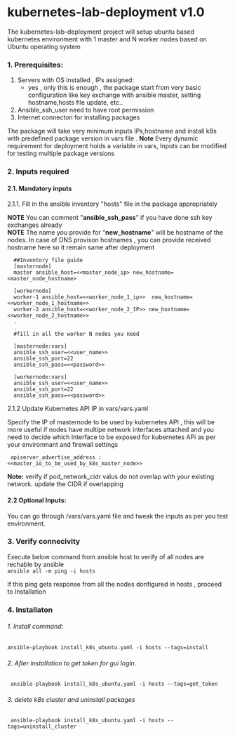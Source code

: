 # kubernetes-lab-deployment v1.0
The kubernetes-lab-deployment project will setup ubuntu based kubernetes environment with 1 master and N worker nodes based on Ubuntu operating system

### 1. Prerequisites:
1. Servers with OS installed , IPs assigned:
   - yes , only this is enough , the package start from very basic configuration like  key exchange with ansible master, setting hostname,hosts file update, etc..
2. Ansible_ssh_user need to have root permission
3. Internet connecton for installing packages


The package will take very minimum inputs IPs,hostname and install k8s with predefined package version in vars file .
**Note** Every dynamic requirement for deployment holds a variable in vars, Inputs can be modified for testing multiple package versions

### 2. Inputs required
#### 2.1. Mandatory inputs
2.1.1.  Fill in the ansible inventory "hosts" file in the package appropriately
  
**NOTE** You can comment "**ansible_ssh_pass**"  if you have done ssh key exchanges already  
**NOTE** The name you provide for "**new_hostname**" will be hostname of the nodes. In case of DNS provison hostnames , you can provide received hostname here so it remain same after deployment

      ##Inventory file guide
      [masternode]
      master ansible_host=<<master_node_ip> new_hostname=<master_node_hostname>

      [workernode]
      worker-1 ansible_host=<<worker_node_1_ip>>  new_hostname=<<worker_node_1_hostname>>
      worker-2 ansible_host=<<worker_node_2_IP>> new_hostname=<<worker_node_2_hostname>>
      .
      .
      #fill in all the worker N nodes you need

      [masternode:vars]
      ansible_ssh_user=<<user_name>>
      ansible_ssh_port=22
      ansible_ssh_pass=<<password>>
      
      [workernode:vars]
      ansible_ssh_user=<<user_name>>
      ansible_ssh_port=22
      ansible_ssh_pass=<<password>>

2.1.2 Update Kubernetes API IP in vars/vars.yaml  
  
  Specify the IP of masternode to be used by kubernetes API , this will be more useful if nodes have multipe network interfaces attached and you need to decide which Interface to be exposed for kubernetes APi as per your environmant and firewall settings 

     apiserver_advertise_address : <<master_io_to_be_used_by_k8s_master_node>>

**Note:** verify if pod_network_cidr valus do not overlap with your existing network. update the CIDR if overlapping

####   2.2 Optional Inputs:

You can go through /vars/vars.yaml file and tweak the inputs as per you test environment.  
### 3. Verify connecivity
 Execute below command from ansible host to verify of all nodes are rechable by ansible  
    `ansible all -m ping -i hosts`
  
if this ping gets response from all the nodes donfigured in hosts , proceed to Installation
### 4. Installaton

######    1. Install command:
   
 `ansible-playbook install_k8s_ubuntu.yaml -i hosts --tags=install`
   
######    2. After installation to get token for gui login.
   
` ansible-playbook install_k8s_ubuntu.yaml -i hosts --tags=get_token`
   
######    3. delete k8s cluster and uninstall packages
   
` ansible-playbook install_k8s_ubuntu.yaml -i hosts --tags=uninstall_cluster`
   
   
